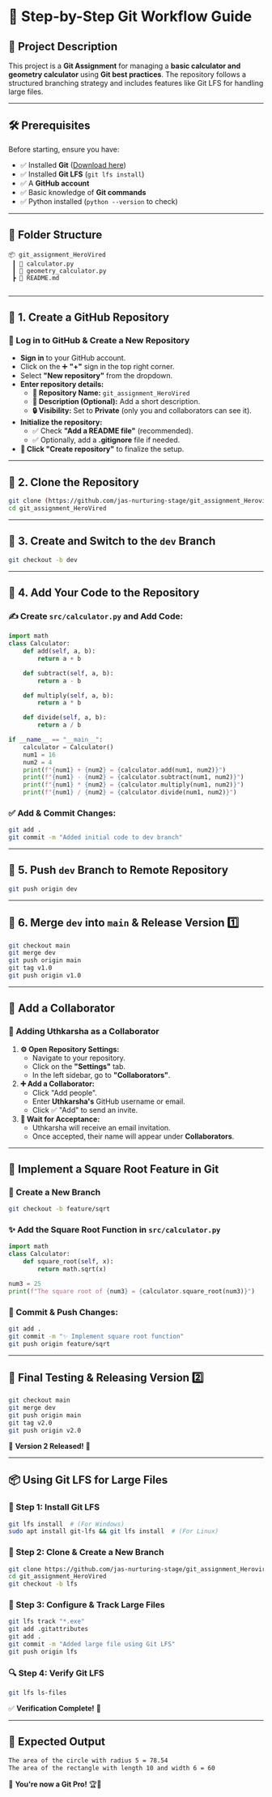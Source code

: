 # 🚀 Step-by-Step Git Workflow Guide

## 📜 Project Description
This project is a **Git Assignment** for managing a **basic calculator and geometry calculator** using **Git best practices**. The repository follows a structured branching strategy and includes features like Git LFS for handling large files.

---

## 🛠️ Prerequisites
Before starting, ensure you have:
- ✅ Installed **Git** ([Download here](https://git-scm.com/downloads))
- ✅ Installed **Git LFS** (`git lfs install`)
- ✅ A **GitHub account**
- ✅ Basic knowledge of **Git commands**
- ✅ Python installed (`python --version` to check)

---

## 📂 Folder Structure
```
📦 git_assignment_HeroVired
 ┃ 📜 calculator.py
 ┃ 📜 geometry_calculator.py
 ┣ 📜 README.md
 
```

---

## 📝 1. Create a GitHub Repository
### 📂 Log in to GitHub & Create a New Repository
- **Sign in** to your GitHub account.
- Click on the ➕ **"+"** sign in the top right corner.
- Select **"New repository"** from the dropdown.
- **Enter repository details:**
  - **📂 Repository Name:** `git_assignment_HeroVired`
  - **📝 Description (Optional):** Add a short description.
  - **🔒 Visibility:** Set to **Private** (only you and collaborators can see it).
- **Initialize the repository:**
  - ✅ Check **"Add a README file"** (recommended).
  - ✅ Optionally, add a **.gitignore** file if needed.
- **💾 Click "Create repository"** to finalize the setup.

---

## 🌿 2. Clone the Repository
```bash
git clone (https://github.com/jas-nurturing-stage/git_assignment_Herovired.git)
cd git_assignment_HeroVired
```

---

## 🔀 3. Create and Switch to the `dev` Branch
```bash
git checkout -b dev
```

---

## 📂 4. Add Your Code to the Repository
### ✍️ Create `src/calculator.py` and Add Code:
```python
import math
class Calculator:
    def add(self, a, b):
        return a + b

    def subtract(self, a, b):
        return a - b

    def multiply(self, a, b):
        return a * b

    def divide(self, a, b):
        return a / b

if __name__ == "__main__":
    calculator = Calculator()
    num1 = 16
    num2 = 4
    print(f"{num1} + {num2} = {calculator.add(num1, num2)}")
    print(f"{num1} - {num2} = {calculator.subtract(num1, num2)}")
    print(f"{num1} * {num2} = {calculator.multiply(num1, num2)}")
    print(f"{num1} / {num2} = {calculator.divide(num1, num2)}")
```
### ✅ Add & Commit Changes:
```bash
git add .
git commit -m "Added initial code to dev branch"
```

---

## 🚀 5. Push `dev` Branch to Remote Repository
```bash
git push origin dev
```

---

## 🔀 6. Merge `dev` into `main` & Release Version 1️⃣
```bash
git checkout main
git merge dev
git push origin main
git tag v1.0
git push origin v1.0
```

---

## 👥 Add a Collaborator
### 📌 Adding **Uthkarsha** as a Collaborator
1. **⚙️ Open Repository Settings:**
   - Navigate to your repository.
   - Click on the **"Settings"** tab.
   - In the left sidebar, go to **"Collaborators"**.
2. **➕ Add a Collaborator:**
   - Click "Add people".
   - Enter **Uthkarsha's** GitHub username or email.
   - Click ✅ "Add" to send an invite.
3. **📩 Wait for Acceptance:**
   - Uthkarsha will receive an email invitation.
   - Once accepted, their name will appear under **Collaborators**.

---

## 🚀 Implement a Square Root Feature in Git
### 🌿 Create a New Branch
```bash
git checkout -b feature/sqrt
```
### ✨ Add the Square Root Function in `src/calculator.py`
```python
import math
class Calculator:
    def square_root(self, x):
        return math.sqrt(x)

num3 = 25
print(f"The square root of {num3} = {calculator.square_root(num3)}")
```
### 📌 Commit & Push Changes:
```bash
git add .
git commit -m "✨ Implement square root function"
git push origin feature/sqrt
```

---

## 🚀 Final Testing & Releasing Version 2️⃣
```bash
git checkout main
git merge dev
git push origin main
git tag v2.0
git push origin v2.0
```
🎉 **Version 2 Released!** 🎉

---

## 📦 Using Git LFS for Large Files
### 🚀 Step 1: Install Git LFS
```bash
git lfs install  # (For Windows)
sudo apt install git-lfs && git lfs install  # (For Linux)
```
### 🌿 Step 2: Clone & Create a New Branch
```bash
git clone https://github.com/jas-nurturing-stage/git_assignment_Herovired.git
cd git_assignment_HeroVired
git checkout -b lfs
```
### 🔧 Step 3: Configure & Track Large Files
```bash
git lfs track "*.exe"
git add .gitattributes
git add .
git commit -m "Added large file using Git LFS"
git push origin lfs
```
### 🔍 Step 4: Verify Git LFS
```bash
git lfs ls-files
```
✅ **Verification Complete!** 🎉

---

## 🎯 Expected Output
```bash
The area of the circle with radius 5 = 78.54
The area of the rectangle with length 10 and width 6 = 60
```

🚀 **You're now a Git Pro!** 🏆🎉

